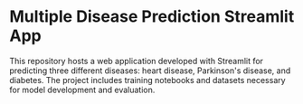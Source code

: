  # Multiple Disease Prediction Streamlit App

This repository hosts a web application developed with Streamlit for predicting three different diseases: heart disease, Parkinson's disease, and diabetes. The project includes training notebooks and datasets necessary for model development and evaluation.
